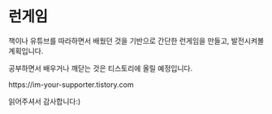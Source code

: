 # 런게임
<p>책이나 유튜브를 따라하면서 배웠던 것을 기반으로 간단한 런게임을 만들고, 발전시켜볼 계획입니다.</p>
<p>공부하면서 배우거나 깨닫는 것은 티스토리에 올릴 예정입니다.</p>
<p>https://im-your-supporter.tistory.com</p>
<p>읽어주셔서 감사합니다:)</p>
